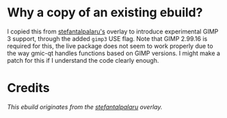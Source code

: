 # Why a copy of an existing ebuild?
I copied this from [stefantalpalaru's](https://github.com/stefantalpalaru/gentoo-overlay) overlay to introduce experimental GIMP 3 support, through the added `gimp3` USE flag. Note that GIMP 2.99.16 is required for this, the live package does not seem to work properly due to the way gmic-qt handles functions based on GIMP versions. I might make a patch for this if I understand the code clearly enough.

# Credits
<i>This ebuild originates from the [stefantalpalaru](https://github.com/stefantalpalaru/gentoo-overlay) overlay.</i>
